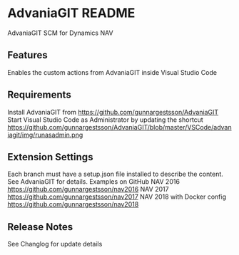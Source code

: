 # AdvaniaGIT README

AdvaniaGIT SCM for Dynamics NAV

## Features

Enables the custom actions from AdvaniaGIT inside Visual Studio Code

## Requirements

Install AdvaniaGIT from <https://github.com/gunnargestsson/AdvaniaGIT>
Start Visual Studio Code as Administrator by updating the shortcut <https://github.com/gunnargestsson/AdvaniaGIT/blob/master/VSCode/advaniagit/img/runasadmin.png>

## Extension Settings

Each branch must have a setup.json file installed to describe the content.  See AdvaniaGIT for details.
Examples on GitHub
NAV 2016 <https://github.com/gunnargestsson/nav2016>
NAV 2017 <https://github.com/gunnargestsson/nav2017>
NAV 2018 with Docker config <https://github.com/gunnargestsson/nav2018>

## Release Notes

See Changlog for update details
